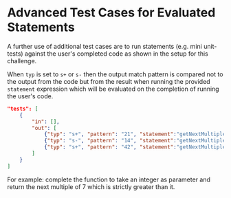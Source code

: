 # Advanced Test Cases for Evaluated Statements

A further use of additional test cases are to run statements (e.g. mini unit-tests) against the user's completed code as shown in the setup for this challenge.

When `typ` is set to `s+` or `s-` then the output match pattern is compared not to the output from the code but from the result when running the provided `statement` expression which will be evaluated on the completion of running the user's code.

```json
"tests": [
	{
		"in": [],
		"out": [
			{"typ": "s+", "pattern": "21", "statement":"getNextMultipleOfSeven(15)"},
			{"typ": "s-", "pattern": "14", "statement":"getNextMultipleOfSeven(14)"},                        
			{"typ": "s+", "pattern": "42", "statement":"getNextMultipleOfSeven(41)"}
		]
	}
]
```

For example: complete the function to take an integer as parameter and return the next multiple of 7 which is strictly greater than it.
